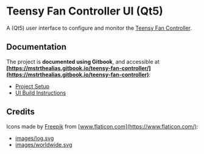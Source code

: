 # Teensy Fan Controller UI (Qt5)

A (Qt5) user interface to configure and monitor the [Teensy Fan Controller](https://github.com/mstrthealias/TeensyFanController/).


## Documentation

The project is **documented using Gitbook**, and accessible at **[https://mstrthealias.gitbook.io/teensy-fan-controller/](https://mstrthealias.gitbook.io/teensy-fan-controller)**:

* [Project Setup](https://mstrthealias.gitbook.io/teensy-fan-controller/build-instructions/setup)
* [UI Build Instructions](https://mstrthealias.gitbook.io/teensy-fan-controller/build-instructions/ui)


## Credits

Icons made by [Freepik](https://www.flaticon.com/authors/freepik) from [www.flaticon.com](https://www.flaticon.com/):

* [images/log.svg](images/log.svg)
* [images/worldwide.svg](images/worldwide.svg)

